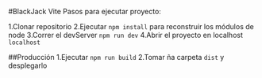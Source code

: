 #BlackJack Vite
Pasos para ejecutar proyecto:

1.Clonar repositorio
2.Ejecutar `npm install` para reconstruir los módulos de node
3.Correr el devServer `npm run dev`
4.Abrir el proyecto en localhost `localhost`

##Producción
1.Ejecutar `npm run build`
2.Tomar ña carpeta `dist` y desplegarlo